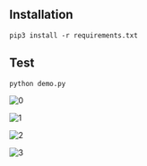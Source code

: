 ## Installation
```shell
pip3 install -r requirements.txt
```
## Test
```shell
python demo.py
```





![0](./assets/0.gif)



![1](./assets/1.gif)

![2](./assets/2.gif)

![3](./assets/3.gif)
